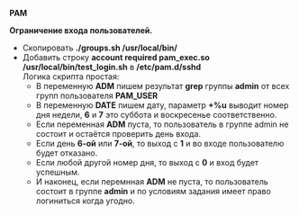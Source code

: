 **PAM**  


**Ограничение входа пользователей.**

- Скопировать **./groups.sh /usr/local/bin/**
- Добавить строку **account required pam_exec.so /usr/local/bin/test_login.sh** в **/etc/pam.d/sshd**  
Логика скрипта простая: 
  - В переменную **ADM** пишем результат **grep** группы **admin** от всех групп пользователя **PAM_USER**
  - В переменную **DATE** пишем дату, параметр **+%u** выводит номер дня недели, **6** и **7** это суббота и воскресенье соответственно.
  - Если переменная **ADM** пуста, то пользователь в группе admin не состоит и остаётся проверить день входа.
  - Если день **6-ой** или **7-ой**, то выход с **1** и во входе пользователю будет отказано.
  - Если любой другой номер дня, то выход с **0** и вход будет успешным.
  - И наконец, если перемнная **ADM** не пуста, то пользователь состоит в группе **admin** и по условиям задания имеет право логиниться когда угодно.  

